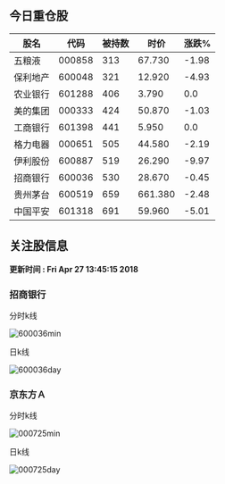 
## 今日重仓股 

|股名|代码|被持数|时价|涨跌%|
|---|---|---|---|---|
|五粮液|000858|313|67.730|-1.98|
|保利地产|600048|321|12.920|-4.93|
|农业银行|601288|406|3.790|0.0|
|美的集团|000333|424|50.870|-1.03|
|工商银行|601398|441|5.950|0.0|
|格力电器|000651|505|44.580|-2.19|
|伊利股份|600887|519|26.290|-9.97|
|招商银行|600036|530|28.670|-0.45|
|贵州茅台|600519|659|661.380|-2.48|
|中国平安|601318|691|59.960|-5.01|

## 关注股信息
**更新时间 : Fri Apr 27 13:45:15 2018**
### 招商银行 
分时k线

![600036min](http://image.sinajs.cn/newchart/min/n/sh600036.gif)

日k线

![600036day](http://image.sinajs.cn/newchart/daily/n/sh600036.gif)

### 京东方Ａ 
分时k线

![000725min](http://image.sinajs.cn/newchart/min/n/sz000725.gif)

日k线

![000725day](http://image.sinajs.cn/newchart/daily/n/sz000725.gif)
